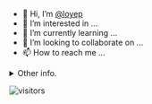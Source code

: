 - 👋 Hi, I’m [@loyep](https://github.com/loyep)
- 👀 I’m interested in ...
- 🌱 I’m currently learning ...
- 💞️ I’m looking to collaborate on ...
- 📫 How to reach me ...

<details>
  <summary>Other info.</summary>
  <br>

<!--START_SECTION:waka-->

```txt
Vue.js       9 hrs 36 mins   █████████████▓░░░░░░░░░░░   55.31 %
TypeScript   5 hrs 31 mins   ████████░░░░░░░░░░░░░░░░░   31.82 %
JavaScript   57 mins         █▒░░░░░░░░░░░░░░░░░░░░░░░   05.49 %
JSON         33 mins         ▓░░░░░░░░░░░░░░░░░░░░░░░░   03.21 %
Markdown     15 mins         ▒░░░░░░░░░░░░░░░░░░░░░░░░   01.47 %
```

<!--END_SECTION:waka-->

</details>

![visitors](https://visitor-badge.glitch.me/badge?page_id=loyep.loyep)

